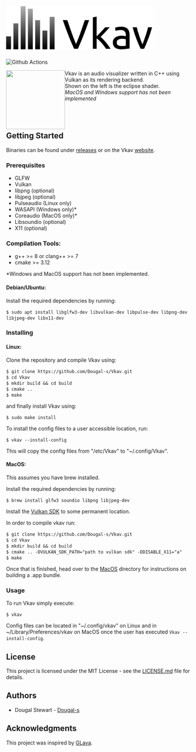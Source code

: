# <img src="logo.svg" width="400">

![Github Actions](https://github.com/Dougal-s/Vkav/workflows/build/badge.svg)

<img align="left" src="https://thumbs.gfycat.com/UnconsciousAlarmingGreatwhiteshark-size_restricted.gif" width="160" height="160" />

Vkav is an audio visualizer written in C++ using Vulkan as its rendering backend.<br/>
Shown on the left is the eclipse shader.<br/>
*MacOS and Windows support has not been implemented*
<br/>
<br/>
<br/>
<br/>

## Getting Started
Binaries can be found under [releases](https://github.com/Dougal-s/Vkav/releases) or on the Vkav [website](https://dougal-s.github.io/Vkav/).

### Prerequisites
* GLFW
* Vulkan
* libpng (optional)
* libjpeg (optional)
* Pulseaudio (Linux only)
* WASAPI (Windows only)\*
* Coreaudio (MacOS only)\*
* Libsoundio (optional)
* X11 (optional)

### Compilation Tools:
* g++ >= 8 or clang++ >= 7
* cmake >= 3.12

\*Windows and MacOS support has not been implemented.


#### Debian/Ubuntu:
Install the required dependencies by running:
```
$ sudo apt install libglfw3-dev libvulkan-dev libpulse-dev libpng-dev libjpeg-dev libx11-dev
```

### Installing

#### Linux:
Clone the repository and compile Vkav using:
```
$ git clone https://github.com/Dougal-s/Vkav.git
$ cd Vkav
$ mkdir build && cd build
$ cmake ..
$ make
```
and finally install Vkav using:
```
$ sudo make install
```
To install the config files to a user accessible location, run:
```
$ vkav --install-config
```
This will copy the config files from "/etc/Vkav" to "~/.config/Vkav".


#### MacOS:
This assumes you have brew installed.

Install the required dependencies by running:
```
$ brew install glfw3 soundio libpng libjpeg-dev
```
Install the [Vulkan SDK](https://vulkan.lunarg.com/sdk/home#mac) to some permanent location.

In order to compile vkav run:
```
$ git clone https://github.com/Dougal-s/Vkav.git
$ cd Vkav
$ mkdir build && cd build
$ cmake .. -DVULKAN_SDK_PATH="path to vulkan sdk" -DDISABLE_X11="a"
$ make
```

Once that is finished, head over to the [MacOS](./MacOS/README.md) directory for instructions on building a .app bundle.

### Usage
To run Vkav simply execute:
```
$ vkav
```

Config files can be located in "~/.config/vkav" on Linux and in ~/Library/Preferences/vkav on MacOS
once the user has executed `Vkav --install-config`.

## License

This project is licensed under the MIT License - see the [LICENSE.md](LICENSE.md) file for details.

## Authors
* Dougal Stewart - [Dougal-s](https://github.com/Dougal-s)

## Acknowledgments
This project was inspired by [GLava](https://github.com/wacossusca34/glava).
